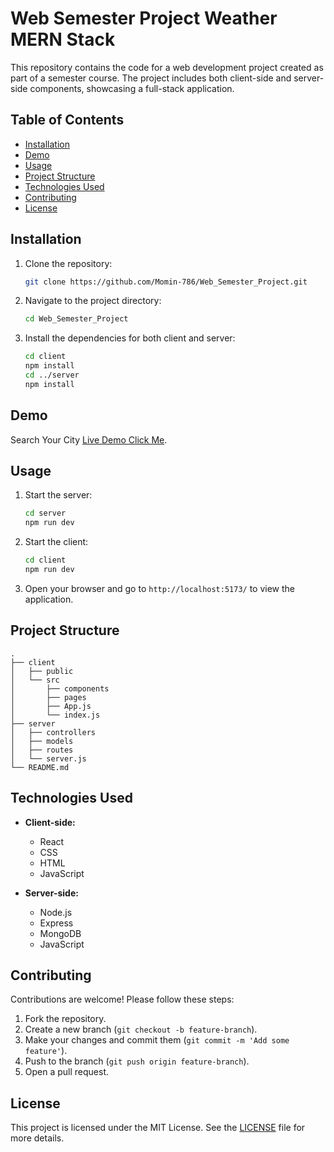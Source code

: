 # Web Semester Project Weather MERN Stack

This repository contains the code for a web development project created as part of a semester course. The project includes both client-side and server-side components, showcasing a full-stack application.

## Table of Contents
- [Installation](#installation)
- [Demo](#demo)
- [Usage](#usage)
- [Project Structure](#project-structure)
- [Technologies Used](#technologies-used)
- [Contributing](#contributing)
- [License](#license)

## Installation

1. Clone the repository:
   ```bash
   git clone https://github.com/Momin-786/Web_Semester_Project.git
   ```
2. Navigate to the project directory:
   ```bash
   cd Web_Semester_Project
   ```
3. Install the dependencies for both client and server:
   ```bash
   cd client
   npm install
   cd ../server
   npm install
   ```

## Demo
Search Your City  [Live Demo Click Me](https://web-semester-project-brown.vercel.app/).

## Usage

1. Start the server:
   ```bash
   cd server
   npm run dev
   ```
2. Start the client:
   ```bash
   cd client
   npm run dev
   ```
3. Open your browser and go to `http://localhost:5173/` to view the application.

## Project Structure

```
.
├── client
│   ├── public
│   └── src
│       ├── components
│       ├── pages
│       ├── App.js
│       └── index.js
├── server
│   ├── controllers
│   ├── models
│   ├── routes
│   └── server.js
└── README.md
```

## Technologies Used

- **Client-side:**
  - React
  - CSS
  - HTML
  - JavaScript

- **Server-side:**
  - Node.js
  - Express
  - MongoDB
  - JavaScript

## Contributing

Contributions are welcome! Please follow these steps:

1. Fork the repository.
2. Create a new branch (`git checkout -b feature-branch`).
3. Make your changes and commit them (`git commit -m 'Add some feature'`).
4. Push to the branch (`git push origin feature-branch`).
5. Open a pull request.

## License

This project is licensed under the MIT License. See the [LICENSE](LICENSE) file for more details.
